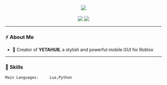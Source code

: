 <h1 align="center">
  <img src="https://readme-typing-svg.herokuapp.com?font=Fira+Code&size=28&pause=1000&color=00FFF7&center=true&vCenter=true&width=500&lines=HEY%2C+I'm+YetaHUB.;Roblox+Scripter+%7C+GUI+Maker.;Creator+of+YETAHUB.">
</h1>

<p align="center">
  <img src="https://img.shields.io/badge/Lua-roblox%20scripting-blue?style=for-the-badge&logo=lua&logoColor=white"/>
  <img src="https://img.shields.io/badge/Python-coding-yellow?style=for-the-badge&logo=python&logoColor=white"/>
</p>

---

### ⚡ About Me
- 🔧 Creator of **YETAHUB**, a stylish and powerful mobile GUI for Roblox  

---

### 🧠 Skills
```txt
Main Languages:     Lua,Python

